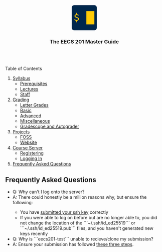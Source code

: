 <div align="center">
    <a href="https://www.eecs.umich.edu/courses/eecs201/wn2023/"><img src="images/logo.png" alt="Logo" width="80" height="80"></a>
    <h3 align="center">The EECS 201 Master Guide</h3>
</div>
<br/>
<br/>
<br/>

<!-- TABLE OF CONTENTS -->
<summary>Table of Contents</summary>

<ol>
  <li>
    <a href="/Syllabus.md">Syllabus</a>
    <ul>
      <li><a href="/Syllabus.md#prerequisites">Prerequisites</a></li>
      <li><a href="/Syllabus.md#lectures">Lectures</a></li>
      <li><a href="/Syllabus.md#staff">Staff</a></li>
    </ul>
  </li>

  <li>
    <a href="/Grading.md">Grading</a>
    <ul>
      <li><a href="/Grading.md#letter-grades">Letter Grades</a></li>
      <li><a href="/Grading.md#basic">Basic</a></li>
      <li><a href="/Grading.md#advanced">Advanced</a></li>
      <li><a href="/Grading.md#miscellaneous">Miscellaneous</a></li>
      <li><a href="/Grading.md#gradescope-and-autograder">Gradescope and Autograder</a></li>
    </ul>
  </li>

  <li>
    <a href="/Projects">Projects</a>
    <ul>
      <li><a href="/Projects/README.md#foss">FOSS</a></li>
      <li><a href="/Projects/README.md#website">Website</a></li>
    </ul>
  </li>



  <li>
    <a href="/Server.md">Course Server</a>
    <ul>
      <li><a href="/Server.md#registering">Registering</a></li>
      <li><a href="/Server.md#logging-in">Logging In</a></li>
    </ul>
  </li>

  <li>
    <a href="#frequently-asked-questions">Frequently Asked Questions</a>
  </li>
</ol>

## Frequently Asked Questions

<ul>
  <li>Q: Why can't I log onto the server?</li>
  <li>A: <a href="/Grading.md#why-not-submitting"></a> There could honestly be a million reasons why, but ensure the following:</li>
  <ul>
    <li>You have <a href="/Server.md#creating-your-ssh-key">submitted your ssh key</a> correctly</li>
    <li>If you were able to log on before but are no longer able to, you did not change the location of the ```~/.ssh/id_ed25519``` or ```~/.ssh/id_ed25519.pub``` files, and you haven't generated new keys recently</li>
  </ul>
  <li>Q: Why is ```eecs201-test``` unable to recieve/clone my submission?</li>
  <li>A: Ensure your submission has followed <a href="/Grading.md#why-not-submitting">these three steps</a>.</li>
</ul>